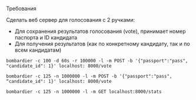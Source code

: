 Требования

Сделать веб сервер для голосования с 2 ручками:
- Для сохранения результатов голосования (vote), принимает номер паспорта и ID кандидата
- Для получения результатов (как по конкретному кандидату, так и по всем кандидатам)

`bombardier -c 100 -d 60s -r 100000 -l -m POST -b '{"passport":"pass", "candidate_id": 1}'
localhost: 8000/vote`

`bombardier -c 125 -n 1000000 -l -m POST -b '{"passport":"pass", “candidate_id": 1}'
localhost: 8000/vote`

`bombardier -c 125 -n 1000000 -l -m GET localhost:8000/stats`